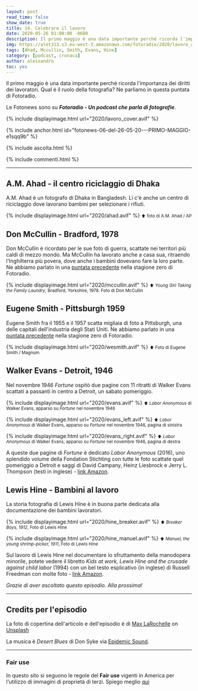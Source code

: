 ```yaml
---
layout: post
read_time: false
show_date: true
title: 14. Celebrare il lavoro
date: 2020-05-26 01:00:00 -0600
description: Il primo maggio è una data importante perché ricorda l'importanza dei diritti dei lavoratori. Qual è il ruolo della fotografia?
img: https://alet313.s3.eu-west-3.amazonaws.com/fotoradio/2020/lavoro_article.avif
tags: [Ahad, Mccullin, Smith, Evans, Hine]
category: [podcast, cronaca]
author: alessandro
toc: yes
---
```



Il primo maggio è una data importante perché ricorda l'importanza dei diritti dei lavoratori. Qual è il ruolo della fotografia?
Ne parliamo in questa puntata di Fotoradio.
<!--more-->

Le Fotonews sono su **_Fotoradio - Un podcast che parla di fotografie_**.

{% include displayimage.html url="2020/lavoro_cover.avif" %}

{% include anchor.html id="fotonews-06-del-26-05-20---PRIMO-MAGGIO-e1sqq9b" %}

{% include ascolta.html %}

{% include commenti.html %}

- - -


## A.M. Ahad - il centro riciclaggio di Dhaka

A.M. Ahad è un fotografo di Dhaka in Bangladesh. Lì c'è anche un centro di riciclaggio dove lavorano bambini per selezionare i rifiuti.

{% include displayimage.html url="2020/ahad.avif" %}
<small>⬆︎ foto di A.M. Ahad / AP</small>


## Don McCullin - Bradford, 1978

Don McCullin è ricordato per le sue foto di guerra, scattate nei territori più caldi di mezzo mondo. Ma McCullin ha lavorato anche a casa sua, ritraendo l'Inghilterra più povera, dove anche i bambini dovevano fare la loro parte.
Ne abbiamo parlato in una [puntata precedente](#) nella stagione zero di Fotoradio.

{% include displayimage.html url="2020/mccullin.avif" %}
<small>⬆︎ _Young Girl Taking the Family Laundry_, Bradford, Yorkshire, 1978. Foto di Don McCullin</small>


## Eugene Smith - Pittsburgh 1959

Eugene Smith fra il 1955 e il 1957 scatta migliaia di foto a Pittsburgh, una delle capitali dell'industria degli Stati Uniti.
Ne abbiamo parlato in una [puntata precedente](#) nella stagione zero di Fotoradio.

{% include displayimage.html url="2020/wesmith.avif" %}
<small>⬆︎ Foto di Eugene Smith / Magnum</small>


## Walker Evans - Detroit, 1946

Nel novembre 1946 _Fortune_ ospitò due pagine con 11 ritratti di Walker Evans scattati a passanti in centro a Detroit, un sabato pomeriggio.

{% include displayimage.html url="2020/evans.avif" %}
<small>⬆︎ _Labor Anonymous_ di Walker Evans, apparso su _Fortune_ nel novembre 1946</small>

{% include displayimage.html url="2020/evans_left.avif" %}
<small>⬆︎ _Labor Anonymous_ di Walker Evans, apparso su _Fortune_ nel novembre 1946, pagina di sinistra</small>

{% include displayimage.html url="2020/evans_right.avif" %}
<small>⬆︎ _Labor Anonymous_ di Walker Evans, apparso su _Fortune_ nel novembre 1946, pagina di destra</small>

A queste due pagine di _Fortune_ è dedicato _Labor Anonymous_ (2016), uno splendido volume della Fondation Stichting con tutte le foto scattate quel pomeriggio a Detroit e saggi di David Campany, Heinz Liesbrock e Jerry L. Thompson (testi in inglese) - [link Amazon](https://amzn.to/36oC1m3).

## Lewis Hine - Bambini al lavoro

La storia fotografia di Lewis Hine è in buona parte dedicata alla documentazione dei bambini lavoratori.

{% include displayimage.html url="2020/hine_breaker.avif" %}
<small>⬆︎ _Breaker Boys, 1912_, Foto di Lewis Hine</small>

{% include displayimage.html url="2020/hine_manuel.avif" %}
<small>⬆︎ _Manuel, the young shrimp-picker, 1911_, Foto di Lewis Hine</small>

Sul lavoro di Lewis Hine nel documentare lo sfruttamento della manodopera minorile, potete vedere il libretto _Kids at work, Lewis Hine and the crusade against child labor_ (1994) con un bel testo esplicativo (in inglese) di Russell Freedman con molte foto - [link Amazon](https://amzn.to/2zfG2Nz).


_Grazie di aver ascoltato questo episodio. Alla prossima!_


- - -

## Credits per l'episodio

La foto di copertina dell'articolo e dell'episodio è di [Max LaRochelle](https://unsplash.com/@maxlarochelle?utm_source=unsplash&utm_medium=referral&utm_content=creditCopyText)  on  [Unsplash](https://unsplash.com/s/photos/industry?utm_source=unsplash&utm_medium=referral&utm_content=creditCopyText)

La musica è _Desert Blues_ di Don Syke via [Epidemic Sound](https://www.epidemicsound.com/artists/don-syke).


- - -

### Fair use

In questo sito si seguono le regole del **Fair use** vigenti in America per l'utilizzo di immagini di proprietà di terzi. Spiego meglio [qui](../../fair_use.html)
